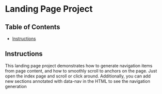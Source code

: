 # Landing Page Project

## Table of Contents

* [Instructions](#instructions)

## Instructions

This landing page project demonstrates how to generate navigation items from page content, and how to smoothly scroll to anchors on the page. Just open the index page and scroll or click around. Additionally, you can add new sections annotated with data-nav in the HTML to see the navigation generation
